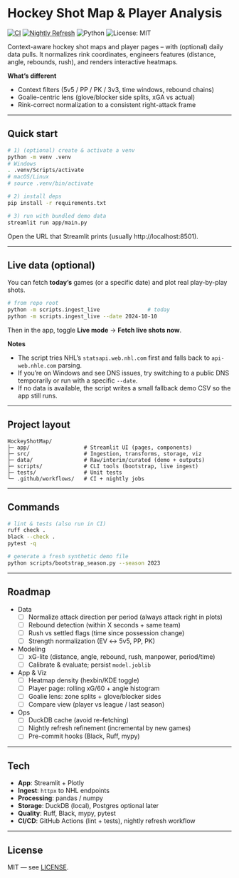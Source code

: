 # Hockey Shot Map & Player Analysis

[![CI](https://github.com/SparkerData/HockeyShotMap/actions/workflows/ci.yml/badge.svg)](https://github.com/SparkerData/HockeyShotMap/actions/workflows/ci.yml)
[![Nightly Refresh](https://github.com/SparkerData/HockeyShotMap/actions/workflows/refresh.yml/badge.svg)](https://github.com/SparkerData/HockeyShotMap/actions/workflows/refresh.yml)
![Python](https://img.shields.io/badge/python-3.11-blue.svg)
![License: MIT](https://img.shields.io/badge/License-MIT-green.svg)

Context-aware hockey shot maps and player pages – with (optional) daily data pulls. It normalizes rink coordinates, engineers features (distance, angle, rebounds, rush), and renders interactive heatmaps.

**What’s different**
- Context filters (5v5 / PP / PK / 3v3, time windows, rebound chains)
- Goalie-centric lens (glove/blocker side splits, xGA vs actual)
- Rink-correct normalization to a consistent right-attack frame

---

## Quick start

```bash
# 1) (optional) create & activate a venv
python -m venv .venv
# Windows
. .venv/Scripts/activate
# macOS/Linux
# source .venv/bin/activate

# 2) install deps
pip install -r requirements.txt

# 3) run with bundled demo data
streamlit run app/main.py
```

Open the URL that Streamlit prints (usually http://localhost:8501).

---

## Live data (optional)

You can fetch **today’s** games (or a specific date) and plot real play-by-play shots.

```bash
# from repo root
python -m scripts.ingest_live               # today
python -m scripts.ingest_live --date 2024-10-10
```

Then in the app, toggle **Live mode** → **Fetch live shots now**.

**Notes**
- The script tries NHL’s `statsapi.web.nhl.com` first and falls back to `api-web.nhle.com` parsing.
- If you’re on Windows and see DNS issues, try switching to a public DNS temporarily or run with a specific `--date`.
- If no data is available, the script writes a small fallback demo CSV so the app still runs.

---

## Project layout

```
HockeyShotMap/
├─ app/                 # Streamlit UI (pages, components)
├─ src/                 # Ingestion, transforms, storage, viz
├─ data/                # Raw/interim/curated (demo + outputs)
├─ scripts/             # CLI tools (bootstrap, live ingest)
├─ tests/               # Unit tests
└─ .github/workflows/   # CI + nightly jobs
```

---

## Commands

```bash
# lint & tests (also run in CI)
ruff check .
black --check .
pytest -q

# generate a fresh synthetic demo file
python scripts/bootstrap_season.py --season 2023
```

---

## Roadmap

- Data
  - [ ] Normalize attack direction per period (always attack right in plots)
  - [ ] Rebound detection (within X seconds + same team)
  - [ ] Rush vs settled flags (time since possession change)
  - [ ] Strength normalization (EV ↔ 5v5, PP, PK)
- Modeling
  - [ ] xG-lite (distance, angle, rebound, rush, manpower, period/time)
  - [ ] Calibrate & evaluate; persist `model.joblib`
- App & Viz
  - [ ] Heatmap density (hexbin/KDE toggle)
  - [ ] Player page: rolling xG/60 + angle histogram
  - [ ] Goalie lens: zone splits + glove/blocker sides
  - [ ] Compare view (player vs league / last season)
- Ops
  - [ ] DuckDB cache (avoid re-fetching)
  - [ ] Nightly refresh refinement (incremental by new games)
  - [ ] Pre-commit hooks (Black, Ruff, mypy)

---

## Tech

- **App**: Streamlit + Plotly
- **Ingest**: `httpx` to NHL endpoints
- **Processing**: pandas / numpy
- **Storage**: DuckDB (local), Postgres optional later
- **Quality**: Ruff, Black, mypy, pytest
- **CI/CD**: GitHub Actions (lint + tests), nightly refresh workflow

---

## License

MIT — see [LICENSE](LICENSE).
